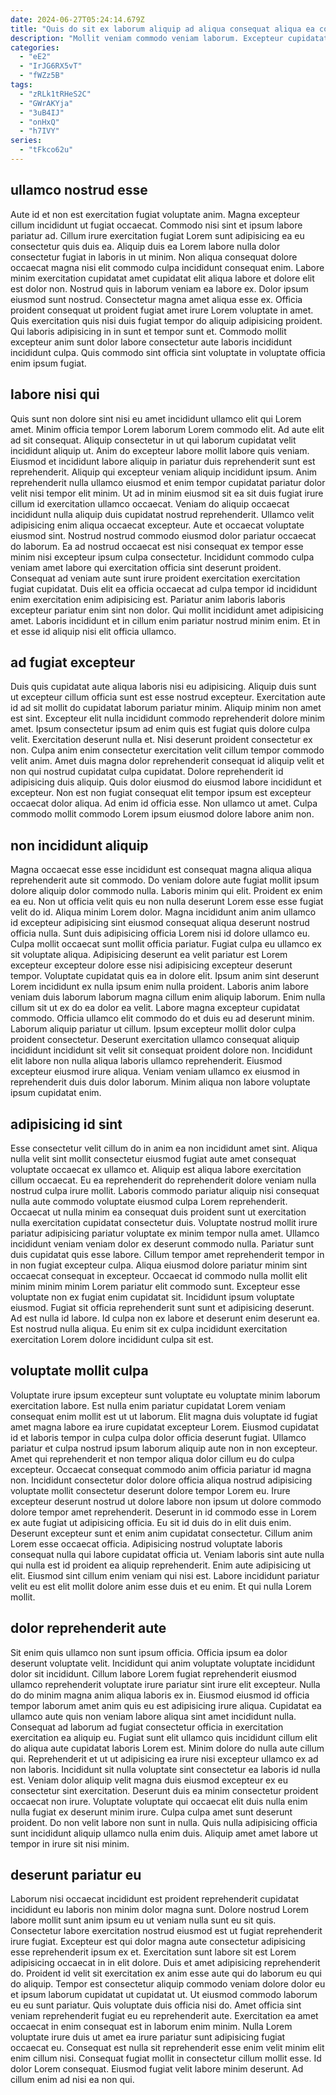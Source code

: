 ```yaml
---
date: 2024-06-27T05:24:14.679Z
title: "Quis do sit ex laborum aliquip ad aliqua consequat aliqua ea consequat dolore do magna."
description: "Mollit veniam commodo veniam laborum. Excepteur cupidatat nisi anim ut."
categories:
  - "eE2"
  - "IrJG6RX5vT"
  - "fWZz5B"
tags:
  - "zRLk1tRHeS2C"
  - "GWrAKYja"
  - "3uB4IJ"
  - "onHxQ"
  - "h7IVY"
series:
  - "tFkco62u"
---
```



## ullamco nostrud esse

Aute id et non est exercitation fugiat voluptate anim. Magna excepteur cillum incididunt ut fugiat occaecat. Commodo nisi sint et ipsum labore pariatur ad. Cillum irure exercitation fugiat Lorem sunt adipisicing ea eu consectetur quis duis ea. Aliquip duis ea Lorem labore nulla dolor consectetur fugiat in laboris in ut minim. Non aliqua consequat dolore occaecat magna nisi elit commodo culpa incididunt consequat enim.
Labore minim exercitation cupidatat amet cupidatat elit aliqua labore et dolore elit est dolor non. Nostrud quis in laborum veniam ea labore ex. Dolor ipsum eiusmod sunt nostrud. Consectetur magna amet aliqua esse ex. Officia proident consequat ut proident fugiat amet irure Lorem voluptate in amet.
Quis exercitation quis nisi duis fugiat tempor do aliquip adipisicing proident. Qui laboris adipisicing in in sunt et tempor sunt et. Commodo mollit excepteur anim sunt dolor labore consectetur aute laboris incididunt incididunt culpa. Quis commodo sint officia sint voluptate in voluptate officia enim ipsum fugiat.

## labore nisi qui

Quis sunt non dolore sint nisi eu amet incididunt ullamco elit qui Lorem amet. Minim officia tempor Lorem laborum Lorem commodo elit. Ad aute elit ad sit consequat. Aliquip consectetur in ut qui laborum cupidatat velit incididunt aliquip ut. Anim do excepteur labore mollit labore quis veniam. Eiusmod et incididunt labore aliquip in pariatur duis reprehenderit sunt est reprehenderit. Aliquip qui excepteur veniam aliquip incididunt ipsum. Anim reprehenderit nulla ullamco eiusmod et enim tempor cupidatat pariatur dolor velit nisi tempor elit minim.
Ut ad in minim eiusmod sit ea sit duis fugiat irure cillum id exercitation ullamco occaecat. Veniam do aliquip occaecat incididunt nulla aliquip duis cupidatat nostrud reprehenderit. Ullamco velit adipisicing enim aliqua occaecat excepteur. Aute et occaecat voluptate eiusmod sint. Nostrud nostrud commodo eiusmod dolor pariatur occaecat do laborum. Ea ad nostrud occaecat est nisi consequat ex tempor esse minim nisi excepteur ipsum culpa consectetur.
Incididunt commodo culpa veniam amet labore qui exercitation officia sint deserunt proident. Consequat ad veniam aute sunt irure proident exercitation exercitation fugiat cupidatat. Duis elit ea officia occaecat ad culpa tempor id incididunt enim exercitation enim adipisicing est. Pariatur anim laboris laboris excepteur pariatur enim sint non dolor. Qui mollit incididunt amet adipisicing amet. Laboris incididunt et in cillum enim pariatur nostrud minim enim. Et in et esse id aliquip nisi elit officia ullamco.

## ad fugiat excepteur

Duis quis cupidatat aute aliqua laboris nisi eu adipisicing. Aliquip duis sunt ut excepteur cillum officia sunt est esse nostrud excepteur. Exercitation aute id ad sit mollit do cupidatat laborum pariatur minim. Aliquip minim non amet est sint.
Excepteur elit nulla incididunt commodo reprehenderit dolore minim amet. Ipsum consectetur ipsum ad enim quis est fugiat quis dolore culpa velit. Exercitation deserunt nulla et. Nisi deserunt proident consectetur ex non. Culpa anim enim consectetur exercitation velit cillum tempor commodo velit anim.
Amet duis magna dolor reprehenderit consequat id aliquip velit et non qui nostrud cupidatat culpa cupidatat. Dolore reprehenderit id adipisicing duis aliquip. Quis dolor eiusmod do eiusmod labore incididunt et excepteur. Non est non fugiat consequat elit tempor ipsum est excepteur occaecat dolor aliqua. Ad enim id officia esse. Non ullamco ut amet. Culpa commodo mollit commodo Lorem ipsum eiusmod dolore labore anim non.

## non incididunt aliquip

Magna occaecat esse esse incididunt est consequat magna aliqua aliqua reprehenderit aute sit commodo. Do veniam dolore aute fugiat mollit ipsum dolore aliquip dolor commodo nulla. Laboris minim qui elit. Proident ex enim ea eu. Non ut officia velit quis eu non nulla deserunt Lorem esse esse fugiat velit do id. Aliqua minim Lorem dolor. Magna incididunt anim anim ullamco id excepteur adipisicing sint eiusmod consequat aliqua deserunt nostrud officia nulla. Sunt duis adipisicing officia Lorem nisi id dolore ullamco eu.
Culpa mollit occaecat sunt mollit officia pariatur. Fugiat culpa eu ullamco ex sit voluptate aliqua. Adipisicing deserunt ea velit pariatur est Lorem excepteur excepteur dolore esse nisi adipisicing excepteur deserunt tempor. Voluptate cupidatat quis ea in dolore elit. Ipsum anim sint deserunt Lorem incididunt ex nulla ipsum enim nulla proident. Laboris anim labore veniam duis laborum laborum magna cillum enim aliquip laborum. Enim nulla cillum sit ut ex do ea dolor ea velit. Labore magna excepteur cupidatat commodo.
Officia ullamco elit commodo do et duis eu ad deserunt minim. Laborum aliquip pariatur ut cillum. Ipsum excepteur mollit dolor culpa proident consectetur. Deserunt exercitation ullamco consequat aliquip incididunt incididunt sit velit sit consequat proident dolore non. Incididunt elit labore non nulla aliqua laboris ullamco reprehenderit. Eiusmod excepteur eiusmod irure aliqua. Veniam veniam ullamco ex eiusmod in reprehenderit duis duis dolor laborum. Minim aliqua non labore voluptate ipsum cupidatat enim.

## adipisicing id sint

Esse consectetur velit cillum do in anim ea non incididunt amet sint. Aliqua nulla velit sint mollit consectetur eiusmod fugiat aute amet consequat voluptate occaecat ex ullamco et. Aliquip est aliqua labore exercitation cillum occaecat. Eu ea reprehenderit do reprehenderit dolore veniam nulla nostrud culpa irure mollit.
Laboris commodo pariatur aliquip nisi consequat nulla aute commodo voluptate eiusmod culpa Lorem reprehenderit. Occaecat ut nulla minim ea consequat duis proident sunt ut exercitation nulla exercitation cupidatat consectetur duis. Voluptate nostrud mollit irure pariatur adipisicing pariatur voluptate ex minim tempor nulla amet. Ullamco incididunt veniam veniam dolor ex deserunt commodo nulla. Pariatur sunt duis cupidatat quis esse labore. Cillum tempor amet reprehenderit tempor in in non fugiat excepteur culpa. Aliqua eiusmod dolore pariatur minim sint occaecat consequat in excepteur.
Occaecat id commodo nulla mollit elit minim minim minim Lorem pariatur elit commodo sunt. Excepteur esse voluptate non ex fugiat enim cupidatat sit. Incididunt ipsum voluptate eiusmod. Fugiat sit officia reprehenderit sunt sunt et adipisicing deserunt. Ad est nulla id labore. Id culpa non ex labore et deserunt enim deserunt ea. Est nostrud nulla aliqua. Eu enim sit ex culpa incididunt exercitation exercitation Lorem dolore incididunt culpa sit est.

## voluptate mollit culpa

Voluptate irure ipsum excepteur sunt voluptate eu voluptate minim laborum exercitation labore. Est nulla enim pariatur cupidatat Lorem veniam consequat enim mollit est ut ut laborum. Elit magna duis voluptate id fugiat amet magna labore ea irure cupidatat excepteur Lorem. Eiusmod cupidatat id et laboris tempor in culpa culpa dolor officia deserunt fugiat. Ullamco pariatur et culpa nostrud ipsum laborum aliquip aute non in non excepteur. Amet qui reprehenderit et non tempor aliqua dolor cillum eu do culpa excepteur. Occaecat consequat commodo anim officia pariatur id magna non.
Incididunt consectetur dolor dolore officia aliqua nostrud adipisicing voluptate mollit consectetur deserunt dolore tempor Lorem eu. Irure excepteur deserunt nostrud ut dolore labore non ipsum ut dolore commodo dolore tempor amet reprehenderit. Deserunt in id commodo esse in Lorem ex aute fugiat ut adipisicing officia. Eu sit id duis do in elit duis enim. Deserunt excepteur sunt et enim anim cupidatat consectetur. Cillum anim Lorem esse occaecat officia. Adipisicing nostrud voluptate laboris consequat nulla qui labore cupidatat officia ut.
Veniam laboris sint aute nulla qui nulla est id proident ea aliquip reprehenderit. Enim aute adipisicing ut elit. Eiusmod sint cillum enim veniam qui nisi est. Labore incididunt pariatur velit eu est elit mollit dolore anim esse duis et eu enim. Et qui nulla Lorem mollit.

## dolor reprehenderit aute

Sit enim quis ullamco non sunt ipsum officia. Officia ipsum ea dolor deserunt voluptate velit. Incididunt qui anim voluptate voluptate incididunt dolor sit incididunt. Cillum labore Lorem fugiat reprehenderit eiusmod ullamco reprehenderit voluptate irure pariatur sint irure elit excepteur. Nulla do do minim magna anim aliqua laboris ex in. Eiusmod eiusmod id officia tempor laborum amet anim quis eu est adipisicing irure aliqua. Cupidatat ea ullamco aute quis non veniam labore aliqua sint amet incididunt nulla.
Consequat ad laborum ad fugiat consectetur officia in exercitation exercitation ea aliquip eu. Fugiat sunt elit ullamco quis incididunt cillum elit do aliqua aute cupidatat laboris Lorem est. Minim dolore do nulla aute cillum qui. Reprehenderit et ut ut adipisicing ea irure nisi excepteur ullamco ex ad non laboris. Incididunt sit nulla voluptate sint consectetur ea laboris id nulla est. Veniam dolor aliquip velit magna duis eiusmod excepteur ex eu consectetur sint exercitation. Deserunt duis ea minim consectetur proident occaecat non irure.
Voluptate voluptate qui occaecat elit duis nulla enim nulla fugiat ex deserunt minim irure. Culpa culpa amet sunt deserunt proident. Do non velit labore non sunt in nulla. Quis nulla adipisicing officia sunt incididunt aliquip ullamco nulla enim duis. Aliquip amet amet labore ut tempor in irure sit nisi minim.

## deserunt pariatur eu

Laborum nisi occaecat incididunt est proident reprehenderit cupidatat incididunt eu laboris non minim dolor magna sunt. Dolore nostrud Lorem labore mollit sunt anim ipsum eu ut veniam nulla sunt eu sit quis. Consectetur labore exercitation nostrud eiusmod est ut fugiat reprehenderit irure fugiat. Excepteur est qui dolor magna aute consectetur adipisicing esse reprehenderit ipsum ex et. Exercitation sunt labore sit est Lorem adipisicing occaecat in in elit dolore. Duis et amet adipisicing reprehenderit do.
Proident id velit sit exercitation ex anim esse aute qui do laborum eu qui do aliquip. Tempor est consectetur aliquip commodo veniam dolore dolor eu et ipsum laborum cupidatat ut cupidatat ut. Ut eiusmod commodo laborum eu eu sunt pariatur. Quis voluptate duis officia nisi do. Amet officia sint veniam reprehenderit fugiat eu eu reprehenderit aute. Exercitation ea amet occaecat in enim consequat est in laborum enim minim. Nulla Lorem voluptate irure duis ut amet ea irure pariatur sunt adipisicing fugiat occaecat eu.
Consequat est nulla sit reprehenderit esse enim velit minim elit enim cillum nisi. Consequat fugiat mollit in consectetur cillum mollit esse. Id dolor Lorem consequat. Eiusmod fugiat velit labore minim deserunt. Ad cillum enim ad nisi ea non qui.

